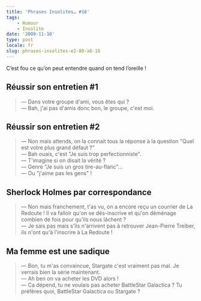 ```yaml
---
title: 'Phrases Insolites… #16'
tags:
    - Humour
    - Insolite
date: '2009-11-10'
type: post
locale: fr
slug: phrases-insolites-e2-80-a6-16
---
```


C’est fou ce qu’on peut entendre quand on tend l’oreille&nbsp;!

<!-- more -->

## Réussir son entretien #1

> — Dans votre groupe d'ami, vous êtes qui&nbsp;?  
> — Bah, j'ai pas d'amis donc bon, le groupe, c'est moi.

## Réussir son entretien #2

> — Non mais attends, on la connait tous la réponse à la question "Quel est votre plus grand défaut&nbsp;?"  
> — Bah ouais, c'est "Je suis trop perfectionniste".  
> — T'imagine si on disait la vérité&nbsp;?  
> — Genre "Je suis un gros tire-au-flanc"…  
> — Ou "j'aime pas les gens"&nbsp;!

## Sherlock Holmes par correspondance

> — Non mais franchement, t'as vu, on a encore reçu un courrier de La Redoute&nbsp;! Il va falloir qu'on se dés-inscrive et qu'on déménage combien de fois pour qu'ils nous lâchent&nbsp;?  
> — Je sais pas mais s'ils n'arrivent pas à retrouver Jean-Pierre Treiber, ils n'ont qu'à l'inscrire à La Redoute&nbsp;!

## Ma femme est une sadique

> — Bon, tu m'as convaincue, Stargate c'est vraiment pas mal. Je verrais bien la série maintenant.  
> — Ah ben on va acheter les DVD alors&nbsp;!  
> — Ca dépend, tu ne voulais pas acheter BattleStar Galactica&nbsp;? Tu préfères quoi, BattleStar Galactica ou Stargate&nbsp;?
